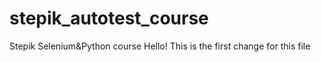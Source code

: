# stepik_autotest_course
Stepik Selenium&amp;Python course
Hello! This is the first change for this file